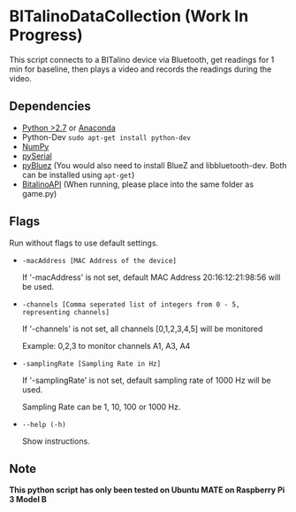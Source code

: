# BITalinoDataCollection (Work In Progress)

This script connects to a BITalino device via Bluetooth, get readings for 1 min for baseline, then plays a video and records the readings during the video.

## Dependencies
* [Python >2.7](https://www.python.org/downloads/) or [Anaconda](https://www.continuum.io/downloads)
* Python-Dev `sudo apt-get install python-dev`
* [NumPy](https://pypi.python.org/pypi/numpy)
* [pySerial](https://pypi.python.org/pypi/pyserial)
* [pyBluez](https://pypi.python.org/pypi/PyBluez/) (You would also need to install BlueZ and libbluetooth-dev. Both can be installed using `apt-get`)
* [BitalinoAPI](https://github.com/BITalinoWorld/revolution-python-api) (When running, please place into the same folder as game.py)

## Flags

Run without flags to use default settings.

* `-macAddress [MAC Address of the device]`

    If '-macAddress' is not set, default MAC Address 20:16:12:21:98:56 will be used.

* `-channels [Comma seperated list of integers from 0 - 5, representing channels]`

    If '-channels' is not set, all channels [0,1,2,3,4,5] will be monitored

    Example: 0,2,3 to monitor channels A1, A3, A4

* `-samplingRate [Sampling Rate in Hz]`

    If '-samplingRate' is not set, default sampling rate of 1000 Hz will be used.
 
    Sampling Rate can be 1, 10, 100 or 1000 Hz.

* `--help (-h)`

    Show instructions.

## Note
**This python script has only been tested on Ubuntu MATE on Raspberry Pi 3 Model B**
